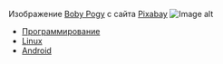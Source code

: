Изображение <a href="https://pixabay.com/ru/users/lukrate-607309/?utm_source=link-attribution&amp;utm_medium=referral&amp;utm_campaign=image&amp;utm_content=1531289">Boby Pogy</a> с сайта <a href="https://pixabay.com/ru/?utm_source=link-attribution&amp;utm_medium=referral&amp;utm_campaign=image&amp;utm_content=1531289">Pixabay</a>
![Image alt](image/image.png)
- [Программирование](programming.md)
- [Linux](Linux.md)
- [Android](Android.md)
